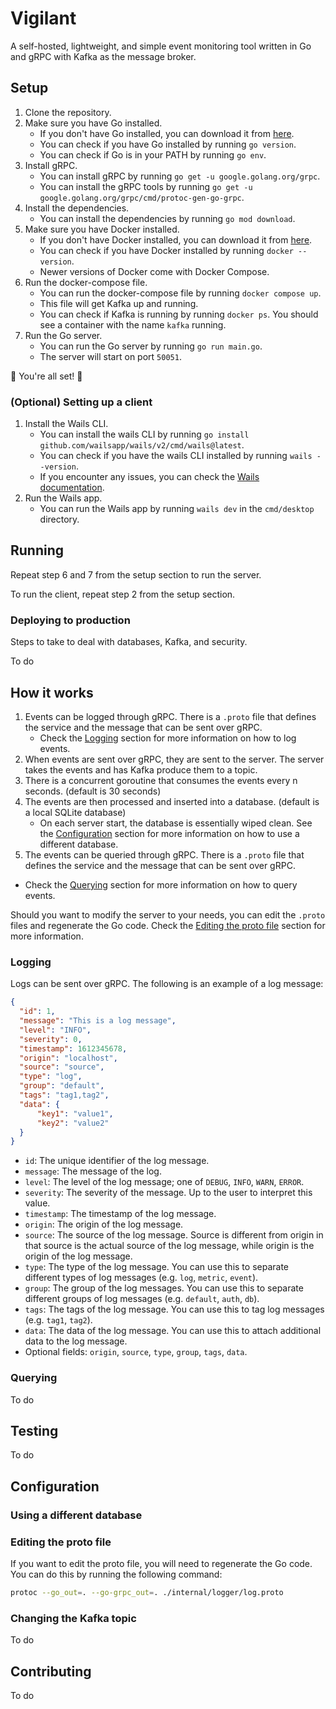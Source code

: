 # Vigilant

A self-hosted, lightweight, and simple event monitoring tool written in Go and gRPC with Kafka as the message broker.


## Setup

1. Clone the repository.
2. Make sure you have Go installed.
    - If you don't have Go installed, you can download it from [here](https://golang.org/dl/).
    - You can check if you have Go installed by running `go version`.
    - You can check if Go is in your PATH by running `go env`.
3. Install gRPC.
    - You can install gRPC by running `go get -u google.golang.org/grpc`.
    - You can install the gRPC tools by running `go get -u google.golang.org/grpc/cmd/protoc-gen-go-grpc`.
4. Install the dependencies.
    - You can install the dependencies by running `go mod download`.
5. Make sure you have Docker installed.
    - If you don't have Docker installed, you can download it from [here](https://docs.docker.com/get-docker/).
    - You can check if you have Docker installed by running `docker --version`.
    - Newer versions of Docker come with Docker Compose.
6. Run the docker-compose file.
    - You can run the docker-compose file by running `docker compose up`.
    - This file will get Kafka up and running.
    - You can check if Kafka is running by running `docker ps`. You should see a container with the name `kafka` running.
7. Run the Go server.
    - You can run the Go server by running `go run main.go`.
    - The server will start on port `50051`.


🎉 You're all set! 🎉


### (Optional) Setting up a client

1. Install the Wails CLI.
    - You can install the wails CLI by running `go install github.com/wailsapp/wails/v2/cmd/wails@latest`.
    - You can check if you have the wails CLI installed by running `wails --version`.
    - If you encounter any issues, you can check the [Wails documentation](https://wails.io/docs/gettingstarted/installation).
2. Run the Wails app.
    - You can run the Wails app by running `wails dev` in the `cmd/desktop` directory.




## Running

Repeat step 6 and 7 from the setup section to run the server.

To run the client, repeat step 2 from the setup section.

### Deploying to production

Steps to take to deal with databases, Kafka, and security.

To do


## How it works

1. Events can be logged through gRPC. There is a `.proto` file that defines the service and the message that can be sent over gRPC. 
   - Check the [Logging](#logging) section for more information on how to log events.
2. When events are sent over gRPC, they are sent to the server. The server takes the events and has Kafka produce them to a topic.
3. There is a concurrent goroutine that consumes the events every n seconds. (default is 30 seconds)
4. The events are then processed and inserted into a database. (default is a local SQLite database)
   - On each server start, the database is essentially wiped clean. See the [Configuration](#configuration) section for more information on how to use a different database.
5. The events can be queried through gRPC. There is a `.proto` file that defines the service and the message that can be sent over gRPC.
  - Check the [Querying](#querying) section for more information on how to query events.

Should you want to modify the server to your needs, you can edit the `.proto` files and regenerate the Go code. Check the [Editing the proto file](#editing-the-proto-file) section for more information.

### Logging

Logs can be sent over gRPC. The following is an example of a log message:

```json
{
  "id": 1,
  "message": "This is a log message",
  "level": "INFO",
  "severity": 0,
  "timestamp": 1612345678,
  "origin": "localhost",
  "source": "source",
  "type": "log",
  "group": "default",
  "tags": "tag1,tag2",
  "data": {
      "key1": "value1",
      "key2": "value2"
  }
}
```


- `id`: The unique identifier of the log message.
- `message`: The message of the log.
- `level`: The level of the log message; one of `DEBUG`, `INFO`, `WARN`, `ERROR`.
- `severity`: The severity of the message. Up to the user to interpret this value.
- `timestamp`: The timestamp of the log message.
- `origin`: The origin of the log message.
- `source`: The source of the log message. Source is different from origin in that source is the actual source of the log message, while origin is the origin of the log message.
- `type`: The type of the log message. You can use this to separate different types of log messages (e.g. `log`, `metric`, `event`).
- `group`: The group of the log messages. You can use this to separate different groups of log messages (e.g. `default`, `auth`, `db`).
- `tags`: The tags of the log message. You can use this to tag log messages (e.g. `tag1`, `tag2`).
- `data`: The data of the log message. You can use this to attach additional data to the log message.
- Optional fields: `origin`, `source`, `type`, `group`, `tags`, `data`.



### Querying

To do



## Testing

To do


## Configuration

### Using a different database

### Editing the proto file

If you want to edit the proto file, you will need to regenerate the Go code.
You can do this by running the following command:

```bash
protoc --go_out=. --go-grpc_out=. ./internal/logger/log.proto 
```

### Changing the Kafka topic

To do


## Contributing

To do
